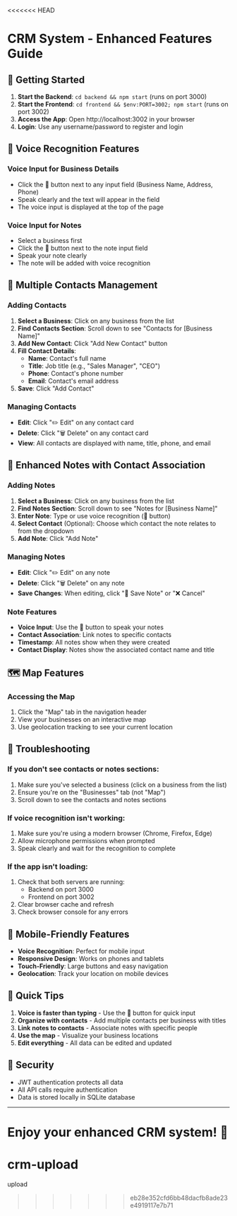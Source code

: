 <<<<<<< HEAD
# CRM System - Enhanced Features Guide

## 🚀 **Getting Started**

1. **Start the Backend**: `cd backend && npm start` (runs on port 3000)
2. **Start the Frontend**: `cd frontend && $env:PORT=3002; npm start` (runs on port 3002)
3. **Access the App**: Open http://localhost:3002 in your browser
4. **Login**: Use any username/password to register and login

## 🎤 **Voice Recognition Features**

### **Voice Input for Business Details**
- Click the 🎤 button next to any input field (Business Name, Address, Phone)
- Speak clearly and the text will appear in the field
- The voice input is displayed at the top of the page

### **Voice Input for Notes**
- Select a business first
- Click the 🎤 button next to the note input field
- Speak your note clearly
- The note will be added with voice recognition

## 👥 **Multiple Contacts Management**

### **Adding Contacts**
1. **Select a Business**: Click on any business from the list
2. **Find Contacts Section**: Scroll down to see "Contacts for [Business Name]"
3. **Add New Contact**: Click "Add New Contact" button
4. **Fill Contact Details**:
   - **Name**: Contact's full name
   - **Title**: Job title (e.g., "Sales Manager", "CEO")
   - **Phone**: Contact's phone number
   - **Email**: Contact's email address
5. **Save**: Click "Add Contact"

### **Managing Contacts**
- **Edit**: Click "✏️ Edit" on any contact card
- **Delete**: Click "🗑️ Delete" on any contact card
- **View**: All contacts are displayed with name, title, phone, and email

## 📝 **Enhanced Notes with Contact Association**

### **Adding Notes**
1. **Select a Business**: Click on any business from the list
2. **Find Notes Section**: Scroll down to see "Notes for [Business Name]"
3. **Enter Note**: Type or use voice recognition (🎤 button)
4. **Select Contact** (Optional): Choose which contact the note relates to from the dropdown
5. **Add Note**: Click "Add Note"

### **Managing Notes**
- **Edit**: Click "✏️ Edit" on any note
- **Delete**: Click "🗑️ Delete" on any note
- **Save Changes**: When editing, click "💾 Save Note" or "❌ Cancel"

### **Note Features**
- **Voice Input**: Use the 🎤 button to speak your notes
- **Contact Association**: Link notes to specific contacts
- **Timestamp**: All notes show when they were created
- **Contact Display**: Notes show the associated contact name and title

## 🗺️ **Map Features**

### **Accessing the Map**
1. Click the "Map" tab in the navigation header
2. View your businesses on an interactive map
3. Use geolocation tracking to see your current location

## 🔧 **Troubleshooting**

### **If you don't see contacts or notes sections:**
1. Make sure you've selected a business (click on a business from the list)
2. Ensure you're on the "Businesses" tab (not "Map")
3. Scroll down to see the contacts and notes sections

### **If voice recognition isn't working:**
1. Make sure you're using a modern browser (Chrome, Firefox, Edge)
2. Allow microphone permissions when prompted
3. Speak clearly and wait for the recognition to complete

### **If the app isn't loading:**
1. Check that both servers are running:
   - Backend on port 3000
   - Frontend on port 3002
2. Clear browser cache and refresh
3. Check browser console for any errors

## 📱 **Mobile-Friendly Features**

- **Voice Recognition**: Perfect for mobile input
- **Responsive Design**: Works on phones and tablets
- **Touch-Friendly**: Large buttons and easy navigation
- **Geolocation**: Track your location on mobile devices

## 🎯 **Quick Tips**

1. **Voice is faster than typing** - Use the 🎤 button for quick input
2. **Organize with contacts** - Add multiple contacts per business with titles
3. **Link notes to contacts** - Associate notes with specific people
4. **Use the map** - Visualize your business locations
5. **Edit everything** - All data can be edited and updated

## 🔐 **Security**

- JWT authentication protects all data
- All API calls require authentication
- Data is stored locally in SQLite database

---

**Enjoy your enhanced CRM system! 🎉** 
=======
# crm-upload
upload
>>>>>>> eb28e352cfd6bb48dacfb8ade23e4919117e7b71

